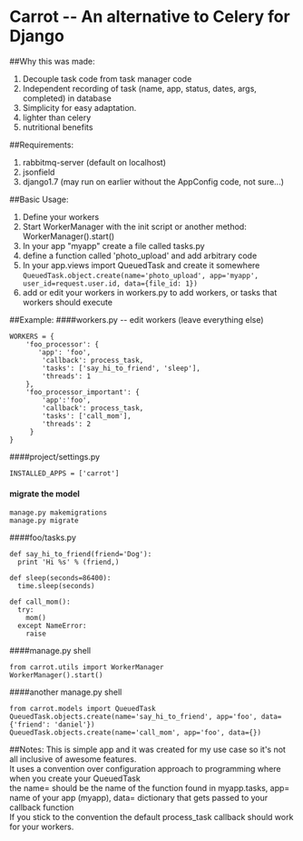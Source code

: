 # Carrot -- An alternative to Celery for Django

##Why this was made:
  1. Decouple task code from task manager code  
  2. Independent recording of task (name, app, status, dates, args, completed) in database  
  3. Simplicity for easy adaptation.  
  4. lighter than celery  
  5. nutritional benefits  
  
##Requirements:
  1. rabbitmq-server (default on localhost)  
  2. jsonfield  
  3. django1.7 (may run on earlier without the AppConfig code, not sure...)  
  
##Basic Usage:
  1. Define your workers  
  2. Start WorkerManager with the init script or another method: WorkerManager().start()  
  3. In your app "myapp" create a file called tasks.py  
  4. define a function called 'photo_upload' and add arbitrary code  
  5. In your app.views import QueuedTask and create it somewhere  
      `QueuedTask.object.create(name='photo_upload', app='myapp', user_id=request.user.id, data={file_id: 1})  `
  6. add or edit your workers in workers.py to add workers, or tasks that workers should execute  

##Example:
####workers.py -- edit workers (leave everything else)
```
WORKERS = {  
    'foo_processor': {  
       'app': 'foo',  
        'callback': process_task,  
        'tasks': ['say_hi_to_friend', 'sleep'],  
        'threads': 1  
    },  
    'foo_processor_important': {  
        'app':'foo',  
        'callback': process_task,  
        'tasks': ['call_mom'],  
        'threads': 2  
     }  
}  
```
####project/settings.py

`INSTALLED_APPS = ['carrot']`

#### migrate the model
```
manage.py makemigrations
manage.py migrate
```
####foo/tasks.py
```
def say_hi_to_friend(friend='Dog'):
  print 'Hi %s' % (friend,)

def sleep(seconds=86400):
  time.sleep(seconds)

def call_mom():
  try:
    mom()
  except NameError:
    raise
```
####manage.py shell
```
from carrot.utils import WorkerManager
WorkerManager().start()
```
####another manage.py shell
```
from carrot.models import QueuedTask
QueuedTask.objects.create(name='say_hi_to_friend', app='foo', data={'friend': 'daniel'})
QueuedTask.objects.create(name='call_mom', app='foo', data={})
```
 

##Notes:
This is simple app and it was created for my use case so it's not all inclusive of awesome features.  
It uses a convention over configuration approach to programming where when you create your QueuedTask  
the name= should be the name of the function found in myapp.tasks, app= name of your app (myapp), data= dictionary that gets passed to your callback function  
If you stick to the convention the default process_task callback should work for your workers.  
